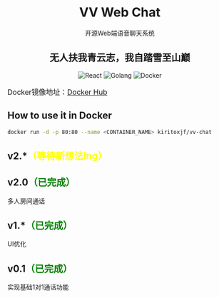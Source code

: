 <h1 align="center">VV Web Chat</h1>
<div align="center">开源Web端语音聊天系统</div>
<h2 align="center">无人扶我青云志，我自踏雪至山巅</h2>
<p align="center">
  <img src="https://img.shields.io/badge/前端-React-12507b.svg" alt="React">
  <img src="https://img.shields.io/badge/后端-Golang-12507b.svg" alt="Golang">
  <img src="https://img.shields.io/badge/部署-Docker-12507b.svg" alt="Docker">
</p>
<p style="font-size: 16px;">Docker镜像地址：<a href="https://hub.docker.com/r/kiritoxjf/vv-chat" name="link">Docker Hub</a></p>
<h2>How to use it in Docker</h2>

```bash
docker run -d -p 80:80 --name <CONTAINER_NAME> kiritoxjf/vv-chat
```

<h2>v2.*<span style="color: yellow">（等待新想法ing）</span></h2>
<h2>v2.0<span style="color: green">（已完成）</span></h2>
<p>多人房间通话</p>
<h2>v1.*<span style="color: green">（已完成）</span></h2>
<p>UI优化</p>
<h2>v0.1<span style="color: green">（已完成）</span></h2>
<p>实现基础1对1通话功能</p>